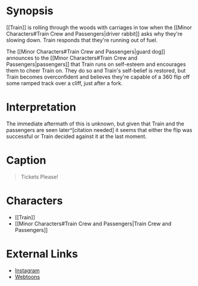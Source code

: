 # Synopsis
[[Train]] is rolling through the woods with carriages in tow when the [[Minor Characters#Train Crew and Passengers|driver rabbit]] asks why they're slowing down. Train responds that they're running out of fuel. 

The [[Minor Characters#Train Crew and Passengers|guard dog]] announces to the [[Minor Characters#Train Crew and Passengers|passengers]] that Train runs on self-esteem and encourages them to cheer Train on. They do so and Train's self-belief is restored, but Train becomes overconfident and believes they're capable of a 360 flip off some ramped track over a cliff, just after a fork.

# Interpretation
The immediate aftermath of this is unknown, but given that Train and the passengers are seen later^[citation needed] it seems that either the flip was successful or Train decided against it at the last moment.

# Caption
> Tickets Please!

# Characters
* [[Train]]
* [[Minor Characters#Train Crew and Passengers|Train Crew and Passengers]]

# External Links
* [Instagram](https://www.instagram.com/p/B2uhu4OgvcV/?igshid=YmMyMTA2M2Y=)
* [Webtoons](https://www.webtoons.com/en/challenge/twistwood-tales/5-all-aboard/viewer?title_no=344740&episode_no=5)